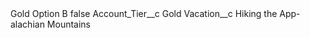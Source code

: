 <?xml version="1.0" encoding="UTF-8"?>
<CustomMetadata xmlns="http://soap.sforce.com/2006/04/metadata" xmlns:xsi="http://www.w3.org/2001/XMLSchema-instance" xmlns:xsd="http://www.w3.org/2001/XMLSchema">
    <label>Gold Option B</label>
    <protected>false</protected>
    <values>
        <field>Account_Tier__c</field>
        <value xsi:type="xsd:string">Gold</value>
    </values>
    <values>
        <field>Vacation__c</field>
        <value xsi:type="xsd:string">Hiking the App-alachian Mountains</value>
    </values>
</CustomMetadata>
